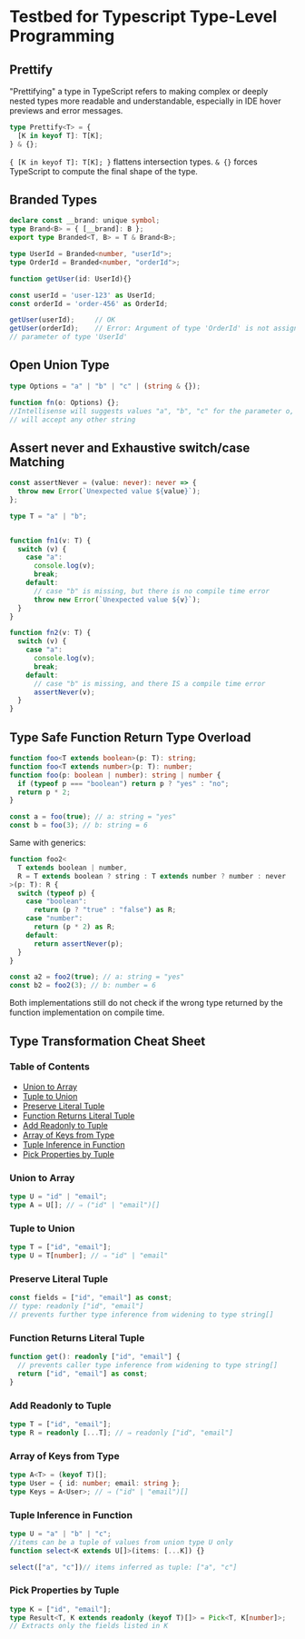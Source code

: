 # Testbed for Typescript Type-Level Programming

## Prettify

"Prettifying" a type in TypeScript refers to making complex or deeply nested
types more readable and understandable, especially in IDE hover previews and
error messages.

```typescript
type Prettify<T> = {
  [K in keyof T]: T[K];
} & {};
```

`{ [K in keyof T]: T[K]; }` flattens intersection types. `& {}` forces TypeScript
to compute the final shape of the type.

## Branded Types

```typescript
declare const __brand: unique symbol;
type Brand<B> = { [__brand]: B };
export type Branded<T, B> = T & Brand<B>;
```

```typescript
type UserId = Branded<number, "userId">;
type OrderId = Branded<number, "orderId">;

function getUser(id: UserId){}

const userId = 'user-123' as UserId;
const orderId = 'order-456' as OrderId;

getUser(userId);     // OK
getUser(orderId);    // Error: Argument of type 'OrderId' is not assignable to
// parameter of type 'UserId'
```

## Open Union Type

```typescript
type Options = "a" | "b" | "c" | (string & {});

function fn(o: Options) {};
//Intellisense will suggests values "a", "b", "c" for the parameter o, but
// will accept any other string
```

## Assert never and Exhaustive switch/case Matching

```typescript
const assertNever = (value: never): never => {
  throw new Error(`Unexpected value ${value}`);
};
```

```typescript
type T = "a" | "b";


function fn1(v: T) {
  switch (v) {
    case "a":
      console.log(v);
      break;
    default:
      // case "b" is missing, but there is no compile time error
      throw new Error(`Unexpected value ${v}`);
  }
}

function fn2(v: T) {
  switch (v) {
    case "a":
      console.log(v);
      break;
    default:
      // case "b" is missing, and there IS a compile time error
      assertNever(v);
  }
}
```

## Type Safe Function Return Type Overload

```typescript
function foo<T extends boolean>(p: T): string;
function foo<T extends number>(p: T): number;
function foo(p: boolean | number): string | number {
  if (typeof p === "boolean") return p ? "yes" : "no";
  return p * 2;
}

const a = foo(true); // a: string = "yes"
const b = foo(3); // b: string = 6
```

Same with generics:

```typescript
function foo2<
  T extends boolean | number,
  R = T extends boolean ? string : T extends number ? number : never
>(p: T): R {
  switch (typeof p) {
    case "boolean":
      return (p ? "true" : "false") as R;
    case "number":
      return (p * 2) as R;
    default:
      return assertNever(p);
  }
}

const a2 = foo2(true); // a: string = "yes"
const b2 = foo2(3); // b: number = 6
```

Both implementations still do not check if the wrong type returned by the function
implementation on compile time.

## Type Transformation Cheat Sheet

### Table of Contents

- [Union to Array](#union-to-array)
- [Tuple to Union](#tuple-to-union)
- [Preserve Literal Tuple](#preserve-literal-tuple)
- [Function Returns Literal Tuple](#function-returns-literal-tuple)
- [Add Readonly to Tuple](#add-readonly-to-tuple)
- [Array of Keys from Type](#array-of-keys-from-type)
- [Tuple Inference in Function](#tuple-inference-in-function)
- [Pick Properties by Tuple](#pick-properties-by-tuple)

### Union to Array

```typescript
type U = "id" | "email";  
type A = U[]; // ⇒ ("id" | "email")[]
```

### Tuple to Union

```typescript
type T = ["id", "email"];  
type U = T[number]; // ⇒ "id" | "email"
```

### Preserve Literal Tuple

```typescript
const fields = ["id", "email"] as const;  
// type: readonly ["id", "email"]
// prevents further type inference from widening to type string[]
```

### Function Returns Literal Tuple
  
```typescript
function get(): readonly ["id", "email"] {
  // prevents caller type inference from widening to type string[]
  return ["id", "email"] as const;  
}
```

### Add Readonly to Tuple

```typescript
type T = ["id", "email"];  
type R = readonly [...T]; // ⇒ readonly ["id", "email"]
```


### Array of Keys from Type

```typescript
type A<T> = (keyof T)[];  
type User = { id: number; email: string };  
type Keys = A<User>; // ⇒ ("id" | "email")[]
```

### Tuple Inference in Function

```typescript
type U = "a" | "b" | "c";
//items can be a tuple of values from union type U only
function select<K extends U[]>(items: [...K]) {}

select(["a", "c"])// items inferred as tuple: ["a", "c"]
```

### Pick Properties by Tuple

```typescript
type K = ["id", "email"];  
type Result<T, K extends readonly (keyof T)[]> = Pick<T, K[number]>;  
// Extracts only the fields listed in K
```

